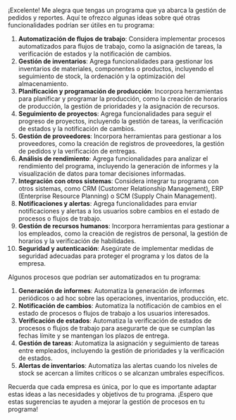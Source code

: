 ¡Excelente! Me alegra que tengas un programa que ya abarca la gestión de pedidos y reportes. Aquí te ofrezco algunas ideas sobre qué otras funcionalidades podrían
ser útiles en tu programa:

1. **Automatización de flujos de trabajo**: Considera implementar procesos automatizados para flujos de trabajo, como la asignación de tareas, la verificación de
   estados y la notificación de cambios.
2. **Gestión de inventarios**: Agrega funcionalidades para gestionar los inventarios de materiales, componentes o productos, incluyendo el seguimiento de stock,
   la ordenación y la optimización del almacenamiento.
3. **Planificación y programación de producción**: Incorpora herramientas para planificar y programar la producción, como la creación de horarios de producción,
   la gestión de prioridades y la asignación de recursos.
4. **Seguimiento de proyectos**: Agrega funcionalidades para seguir el progreso de proyectos, incluyendo la gestión de tareas, la verificación de estados y la
   notificación de cambios.
5. **Gestión de proveedores**: Incorpora herramientas para gestionar a los proveedores, como la creación de registros de proveedores, la gestión de pedidos y la
   verificación de entregas.
6. **Análisis de rendimiento**: Agrega funcionalidades para analizar el rendimiento del programa, incluyendo la generación de informes y la visualización de datos
   para tomar decisiones informadas.
7. **Integración con otros sistemas**: Considera integrar tu programa con otros sistemas, como CRM (Customer Relationship Management), ERP (Enterprise Resource
   Planning) o SCM (Supply Chain Management).
8. **Notificaciones y alertas**: Agrega funcionalidades para enviar notificaciones y alertas a los usuarios sobre cambios en el estado de procesos o flujos de
   trabajo.
9. **Gestión de recursos humanos**: Incorpora herramientas para gestionar a los empleados, como la creación de registros de personal, la gestión de horarios y la
   verificación de habilidades.
10. **Seguridad y autenticación**: Asegúrate de implementar medidas de seguridad adecuadas para proteger el programa y los datos de la empresa.

Algunos procesos que podrían ser automatizados en tu programa:

1. **Generación de informes**: Automatiza la generación de informes periódicos o ad hoc sobre las operaciones, inventarios, producción, etc.
2. **Notificación de cambios**: Automatiza la notificación de cambios en el estado de procesos o flujos de trabajo a los usuarios interesados.
3. **Verificación de estados**: Automatiza la verificación de estados de procesos o flujos de trabajo para asegurarte de que se cumplan las fechas límite y se
   mantengan los plazos de entrega.
4. **Gestión de tareas**: Automatiza la asignación y seguimiento de tareas entre empleados, incluyendo la gestión de prioridades y la verificación de estados.
5. **Alertas de inventarios**: Automatiza las alertas cuando los niveles de stock se acercan a límites críticos o se alcanzan umbrales específicos.

Recuerda que cada empresa es única, por lo que es importante adaptar estas ideas a las necesidades y objetivos de tu programa. ¡Espero que estas sugerencias te
ayuden a mejorar la gestión de procesos en tu programa!

